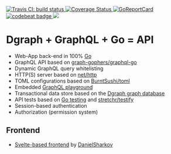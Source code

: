 <a href="https://travis-ci.org/romshark/dgraph_graphql_go">
	<img src="https://travis-ci.org/romshark/dgraph_graphql_go.svg?branch=master" alt="Travis CI: build status">
</a>
<a href='https://coveralls.io/github/romshark/dgraph_graphql_go'>
	<img src='https://coveralls.io/repos/github/romshark/dgraph_graphql_go/badge.svg' alt='Coverage Status' />
</a>
<a href="https://goreportcard.com/report/github.com/romshark/dgraph_graphql_go">
	<img src="https://goreportcard.com/badge/github.com/romshark/dgraph_graphql_go" alt="GoReportCard">
</a>
<a href="https://codebeat.co/projects/github-com-romshark-dgraph_graphql_go-master">
	<img alt="codebeat badge" src="https://codebeat.co/badges/c7216b46-359e-46ee-8a62-7741b75eb15a" />
</a>
<a href="https://app.fossa.com/projects/git%2Bgithub.com%2Fromshark%2Fdgraph_graphql_go?ref=badge_shield" alt="FOSSA Status">
	<img src="https://app.fossa.com/api/projects/git%2Bgithub.com%2Fromshark%2Fdgraph_graphql_go.svg?type=shield"/>
</a>

# Dgraph + GraphQL + Go = API
- Web-App back-end in 100% [Go](https://golang.org/)
- GraphQL API based on [graph-gophers/graphql-go](https://github.com/graph-gophers/graphql-go)
- Dynamic GraphQL query whitelisting
- HTTP(S) server based on [net/http](https://golang.org/pkg/net/http/)
- TOML configurations based on [BurntSushi/toml](https://github.com/BurntSushi/toml)
- Embedded [GraphQL playground](https://github.com/prisma/graphql-playground)
- Transactional data store based on the [Dgraph graph database](https://dgraph.io/)
- API tests based on [Go testing](https://golang.org/pkg/testing/) and [stretchr/testify](https://github.com/stretchr/testify)
- Session-based authentication
- Authorization (permission system)

## Frontend
- [Svelte-based frontend](https://github.com/DanielSharkov/dgraph_graphql_go_svelte) by [DanielSharkov](https://github.com/DanielSharkov)

